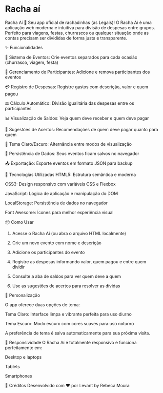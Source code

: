 # Racha aí
Racha Aí 💸 Seu app oficial de rachadinhas (as Legais)!  O Racha Aí é uma aplicação web moderna e intuitiva para divisão de despesas entre grupos. Perfeito para viagens, festas, churrascos ou qualquer situação onde as contas precisam ser divididas de forma justa e transparente.

✨ Funcionalidades

🎯 Sistema de Eventos: Crie eventos separados para cada ocasião (churrasco, viagem, festa)

👥 Gerenciamento de Participantes: Adicione e remova participantes dos eventos

💳 Registro de Despesas: Registre gastos com descrição, valor e quem pagou

⚖️ Cálculo Automático: Divisão igualitária das despesas entre os participantes

📊 Visualização de Saldos: Veja quem deve receber e quem deve pagar

🤝 Sugestões de Acertos: Recomendações de quem deve pagar quanto para quem

🎨 Tema Claro/Escuro: Alternância entre modos de visualização

💾 Persistência de Dados: Seus eventos ficam salvos no navegador

📤 Exportação: Exporte eventos em formato JSON para backup

🚀 Tecnologias Utilizadas
HTML5: Estrutura semântica e moderna

CSS3: Design responsivo com variáveis CSS e Flexbox

JavaScript: Lógica de aplicação e manipulação do DOM

LocalStorage: Persistência de dados no navegador

Font Awesome: Ícones para melhor experiência visual

📦 Como Usar

1. Acesse o Racha Aí (ou abra o arquivo HTML localmente)

2. Crie um novo evento com nome e descrição

3. Adicione os participantes do evento

4. Registre as despesas informando valor, quem pagou e entre quem dividir

5. Consulte a aba de saldos para ver quem deve a quem

6. Use as sugestões de acertos para resolver as dívidas

🎨 Personalização

O app oferece duas opções de tema:

Tema Claro: Interface limpa e vibrante perfeita para uso diurno

Tema Escuro: Modo escuro com cores suaves para uso noturno

A preferência de tema é salva automaticamente para sua próxima visita.

📱 Responsividade
O Racha Aí é totalmente responsivo e funciona perfeitamente em:

Desktop e laptops

Tablets

Smartphones

👥 Créditos
Desenvolvido com ❤️ por Levant by Rebeca Moura
